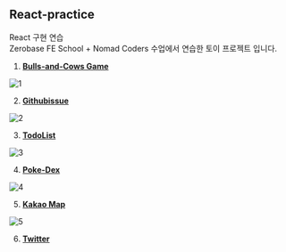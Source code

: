 ## React-practice
React 구현 연습 </br>
Zerobase FE School + Nomad Coders 수업에서 연습한 토이 프로젝트 입니다. 


01. <a href='https://github.com/jjvox/React-practice/tree/main/1.%20Bulls-and-Cows%20Game'>**Bulls-and-Cows Game**<a> </br>

![1](https://user-images.githubusercontent.com/110772094/212729232-d04cc946-3471-4bd9-ac36-de40bdc27690.PNG)



02. <a href='https://github.com/jjvox/React-practice/tree/main/2.%20Githubissue'>**Githubissue**<a> </br>

![2](https://user-images.githubusercontent.com/110772094/212729458-85c406a9-e186-49e3-b9bb-6c4748e3fdfc.PNG)



03. <a href='https://github.com/jjvox/React-practice/tree/main/3.%20TodoList'>**TodoList**<a> </br>

![3](https://user-images.githubusercontent.com/110772094/212729478-1d7b20ee-b25f-4741-8475-f2874be4d7ff.PNG)



04. <a href='https://github.com/jjvox/React-practice/tree/main/4.%20Poke-Dex'>**Poke-Dex**<a> </br>

![4](https://user-images.githubusercontent.com/110772094/212729509-20b932c9-f657-4c61-9910-70999ac8263d.PNG)



05. <a href='https://github.com/jjvox/React-practice/tree/main/5.%20Kakao%20Map'>**Kakao Map**<a> </br>

![5](https://user-images.githubusercontent.com/110772094/212729532-1d9b7d97-1727-4467-8a0d-cbc4dbc2dbc4.PNG)


06. <a href='https://github.com/jjvox/React-practice/tree/main/6.%20Twitter'>**Twitter**<a> </br>
